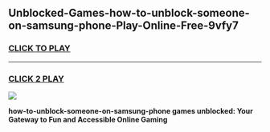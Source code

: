 
## Unblocked-Games-how-to-unblock-someone-on-samsung-phone-Play-Online-Free-9vfy7
<h3>
<a href="https://premium76.site?title=how-to-unblock-someone-on-samsung-phone&ref=26A">CLICK TO PLAY</a></h3>
<hr>

<h3>
<a href="https://premium76.site?title=how-to-unblock-someone-on-samsung-phone&ref=26A">CLICK 2 PLAY</a>
  
</h3>

<a href="https://premium76.site?title=how-to-unblock-someone-on-samsung-phone&ref=26A"><img src="https://clearcache.store/games.png"></a>


**how-to-unblock-someone-on-samsung-phone games unblocked: Your Gateway to Fun and Accessible Online Gaming**
